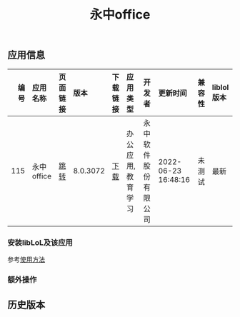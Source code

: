 ﻿---
id: 115
title: 永中office
toc: true
weight: 115
---

## 应用信息 
|   编号 | 应用名称     | 页面链接                                       | 版本       | 下载链接                                                                                      | 应用类型      | 开发者        | 更新时间                | 兼容性   | liblol版本   |
|-----:|:---------|:-------------------------------------------|:---------|:------------------------------------------------------------------------------------------|:----------|:-----------|:--------------------|:------|:-----------|
|  115 | 永中office | [跳转](http://app.loongapps.cn/#/detail/115) | 8.0.3072 | [下载](http://113.24.212.22:8090/upload/file/yozo-office_8.0.3072.181ZH.S1_loongarch64.deb) | 办公应用,教育学习 | 永中软件股份有限公司 | 2022-06-23 16:48:16 | 未测试   | 最新         |
### 安装libLoL及该应用 
参考[使用方法](/docs/usage) 
### 额外操作 


## 历史版本 
 